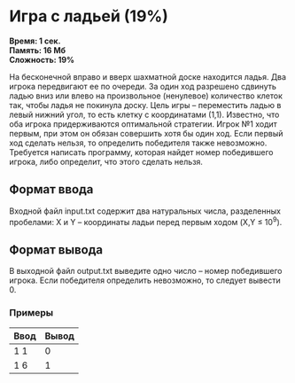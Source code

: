 <h1 class="title">Игра с ладьей (19%)</h1>
<p><b>Время: 1 сек.<br>Память: 16 Мб<br>Сложность: 19%</b></p>
<p>На бесконечной вправо и вверх шахматной доске находится ладья. Два игрока передвигают ее по очереди. За один ход разрешено сдвинуть ладью вниз или влево на произвольное (ненулевое) количество клеток так, чтобы ладья не покинула доску. Цель игры – переместить ладью в левый нижний угол, то есть клетку с координатами (1,1). Известно, что оба игрока придерживаются оптимальной стратегии. Игрок №1 ходит первым, при этом он обязан совершить хотя бы один ход. Если первый ход сделать нельзя, то определить победителя также невозможно. Требуется написать программу, которая найдет номер победившего игрока, либо определит, что этого сделать нельзя.</p>
<h2>Формат ввода</h2>
<p>Входной файл input.txt содержит два натуральных числа, разделенных пробелами: X и Y – координаты ладьи перед первым ходом (X,Y ≤ 10<sup>9</sup>).</p>
<h2>Формат вывода</h2>
<p>В выходной файл output.txt выведите одно число – номер победившего игрока. Если победителя определить невозможно, то следует вывести 0.</p>
<h3>Примеры</h3>
<table class="sample-tests">
<thead>
    <tr>
        <th>Ввод</th>
        <th>Вывод</th>
    </tr>
</thead>
<tbody>
        <tr>
            <td>1 1</td>
            <td>0</td>
        </tr>
        <tr>
            <td>1 6</td>
            <td>1</td>
        </tr>
    </tbody>
</table>

